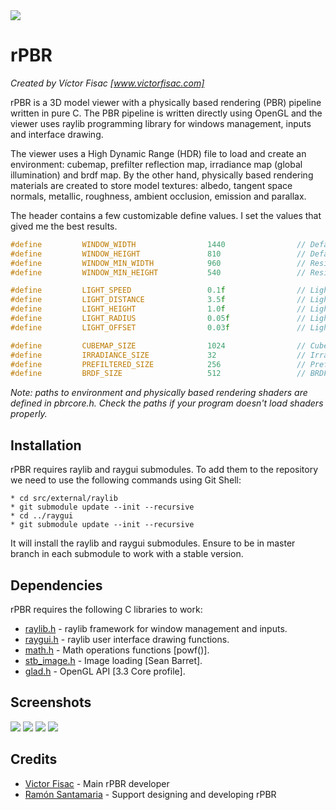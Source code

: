 <img src="https://github.com/victorfisac/rPBR/blob/master/src/icon/rpbr.png">

# rPBR
_Created by Víctor Fisac [www.victorfisac.com]_

rPBR is a 3D model viewer with a physically based rendering (PBR) pipeline written in pure C. The PBR pipeline is written directly using OpenGL and the viewer uses raylib programming library for windows management, inputs and interface drawing.

The viewer uses a High Dynamic Range (HDR) file to load and create an environment: cubemap, prefilter reflection map, irradiance map (global illumination) and brdf map. By the other hand, physically based rendering materials are created to store model textures: albedo, tangent space normals, metallic, roughness, ambient occlusion, emission and parallax.

The header contains a few customizable define values. I set the values that gived me the best results.

```c
#define         WINDOW_WIDTH                1440                // Default screen width during program initialization
#define         WINDOW_HEIGHT               810                 // Default screen height during program initialization
#define         WINDOW_MIN_WIDTH            960                 // Resizable window minimum width
#define         WINDOW_MIN_HEIGHT           540                 // Resizable window minimum height

#define         LIGHT_SPEED                 0.1f                // Light rotation input speed
#define         LIGHT_DISTANCE              3.5f                // Light distance from center of world
#define         LIGHT_HEIGHT                1.0f                // Light height from center of world
#define         LIGHT_RADIUS                0.05f               // Light gizmo drawing radius
#define         LIGHT_OFFSET                0.03f               // Light gizmo drawing radius when mouse is over

#define         CUBEMAP_SIZE                1024                // Cubemap texture size
#define         IRRADIANCE_SIZE             32                  // Irradiance map from cubemap texture size
#define         PREFILTERED_SIZE            256                 // Prefiltered HDR environment map texture size
#define         BRDF_SIZE                   512                 // BRDF LUT texture map size
```

_Note: paths to environment and physically based rendering shaders are defined in pbrcore.h. Check the paths if your program doesn't load shaders properly._

Installation
-----

rPBR requires raylib and raygui submodules. To add them to the repository we need to use the following commands using Git Shell:

    * cd src/external/raylib
    * git submodule update --init --recursive
    * cd ../raygui
    * git submodule update --init --recursive

It will install the raylib and raygui submodules. Ensure to be in master branch in each submodule to work with a stable version.

Dependencies
-----

rPBR requires the following C libraries to work:

   *  [raylib.h](https://github.com/raysan5/raylib)     - raylib framework for window management and inputs.
   *  [raygui.h](https://github.com/raysan5/raygui)     - raylib user interface drawing functions.
   *  [math.h](https://github.com/Alexpux/mingw-w64/blob/master/mingw-w64-headers/crt/math.h)       - Math operations functions [powf()].
   *  [stb_image.h](https://github.com/nothings/stb/blob/master/stb_image.h)  - Image loading [Sean Barret].
   *  [glad.h](https://github.com/glfw/glfw/blob/master/deps/glad/glad.h)       - OpenGL API [3.3 Core profile].


Screenshots
-----
<img src="https://github.com/victorfisac/rPBR/blob/master/screenshots/rpbr_demo.png">

<img src="https://github.com/victorfisac/rPBR/blob/master/screenshots/pbr_cerberus.png">

<img src="https://github.com/victorfisac/rPBR/blob/master/screenshots/pbr_gold.png">

<img src="https://github.com/victorfisac/rPBR/blob/master/screenshots/pbr_blaster.png">

Credits
-----

   * [Victor Fisac](http://www.victorfisac.com) - Main rPBR developer
   * [Ramón Santamaria](http://www.raylib.com) - Support designing and developing rPBR
